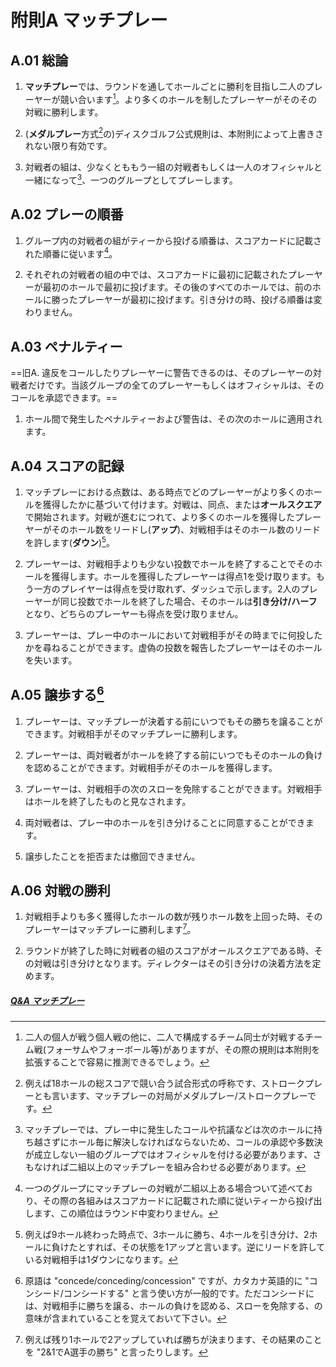 # 附則A マッチプレー

## A.01 総論

1. **マッチプレー**では、ラウンドを通してホールごとに勝利を目指し二人のプレーヤーが競い合います[^a1]。より多くのホールを制したプレーヤーがそのその対戦に勝利します。

1. (**メダルプレー**方式[^a2]の)ディスクゴルフ公式規則は、本附則によって上書きされない限り有効です。

1. 対戦者の組は、少なくとももう一組の対戦者もしくは一人のオフィシャルと一緒になって[^a3]、一つのグループとしてプレーします。

## A.02 プレーの順番

1. グループ内の対戦者の組がティーから投げる順番は、スコアカードに記載された順番に従います[^a4]。

1. それぞれの対戦者の組の中では、スコアカードに最初に記載されたプレーヤーが最初のホールで最初に投げます。その後のすべてのホールでは、前のホールに勝ったプレーヤーが最初に投げます。引き分けの時、投げる順番は変わりません。

## A.03 ペナルティー

==旧A. 違反をコールしたりプレーヤーに警告できるのは、そのプレーヤーの対戦者だけです。当該グループの全てのプレーヤーもしくはオフィシャルは、そのコールを承認できます。==

1. ホール間で発生したペナルティーおよび警告は、その次のホールに適用されます。

## A.04 スコアの記録

1. マッチプレーにおける点数は、ある時点でどのプレーヤーがより多くのホールを獲得したかに基づいて付けます。対戦は、同点、または**オールスクエア**で開始されます。対戦が進むにつれて、より多くのホールを獲得したプレーヤーがそのホール数をリードし(**アップ**)、対戦相手はそのホール数のリードを許します(**ダウン**)[^a5]。

1. プレーヤーは、対戦相手よりも少ない投数でホールを終了することでそのホールを獲得します。ホールを獲得したプレーヤーは得点1を受け取ります。もう一方のプレイヤーは得点を受け取れず、ダッシュで示します。2人のプレーヤーが同じ投数でホールを終了した場合、そのホールは**引き分け/ハーフ**となり、どちらのプレーヤーも得点を受け取りません。

1. プレーヤーは、プレー中のホールにおいて対戦相手がその時までに何投したかを尋ねることができます。虚偽の投数を報告したプレーヤーはそのホールを失います。

## A.05 譲歩する[^a6]

1. プレーヤーは、マッチプレーが決着する前にいつでもその勝ちを譲ることができます。対戦相手がそのマッチプレーに勝利します。

1. プレーヤーは、両対戦者がホールを終了する前にいつでもそのホールの負けを認めることができます。対戦相手がそのホールを獲得します。

1. プレーヤーは、対戦相手の次のスローを免除することができます。対戦相手はホールを終了したものと見なされます。

1. 両対戦者は、プレー中のホールを引き分けることに同意することができます。

1. 譲歩したことを拒否または撤回できません。

## A.06 対戦の勝利

1. 対戦相手よりも多く獲得したホールの数が残りホール数を上回った時、そのプレーヤーはマッチプレーに勝利します[^a7]。

1. ラウンドが終了した時に対戦者の組のスコアがオールスクエアである時、その対戦は引き分けとなります。ディレクターはその引き分けの決着方法を定めます。

##### [Q&A マッチプレー](qa-mat)

[^a1]: 二人の個人が戦う個人戦の他に、二人で構成するチーム同士が対戦するチーム戦(フォーサムやフォーボール等)がありますが、その際の規則は本附則を拡張することで容易に推測できるでしょう。

[^a2]: 例えば18ホールの総スコアで競い合う試合形式の呼称です、ストロークプレーとも言います、マッチプレーの対局がメダルプレー/ストロークプレーです。

[^a3]: マッチプレーでは、プレー中に発生したコールや抗議などは次のホールに持ち越さずにホール毎に解決しなければならないため、コールの承認や多数決が成立しない一組のグループではオフィシャルを付ける必要があります、さもなければ二組以上のマッチプレーを組み合わせる必要があります。

[^a4]: 一つのグループにマッチプレーの対戦が二組以上ある場合ついて述べており、その際の各組みはスコアカードに記載された順に従いティーから投げ出します、この順位はラウンド中変わりません。

[^a5]: 例えば9ホール終わった時点で、3ホールに勝ち、4ホールを引き分け、2ホールに負けたとすれば、その状態を1アップと言います。逆にリードを許している対戦相手は1ダウンになります。

[^a6]: 原語は "concede/conceding/concession" ですが、カタカナ英語的に "コンシード/コンシードする" と言う使い方が一般的です。ただコンシードには、対戦相手に勝ちを譲る、ホールの負けを認める、スローを免除する、の意味が含まれていることを覚えておいて下さい。

[^a7]: 例えば残り1ホールで2アップしていれば勝ちが決まります、その結果のことを "2&1でA選手の勝ち" と言ったりします。

